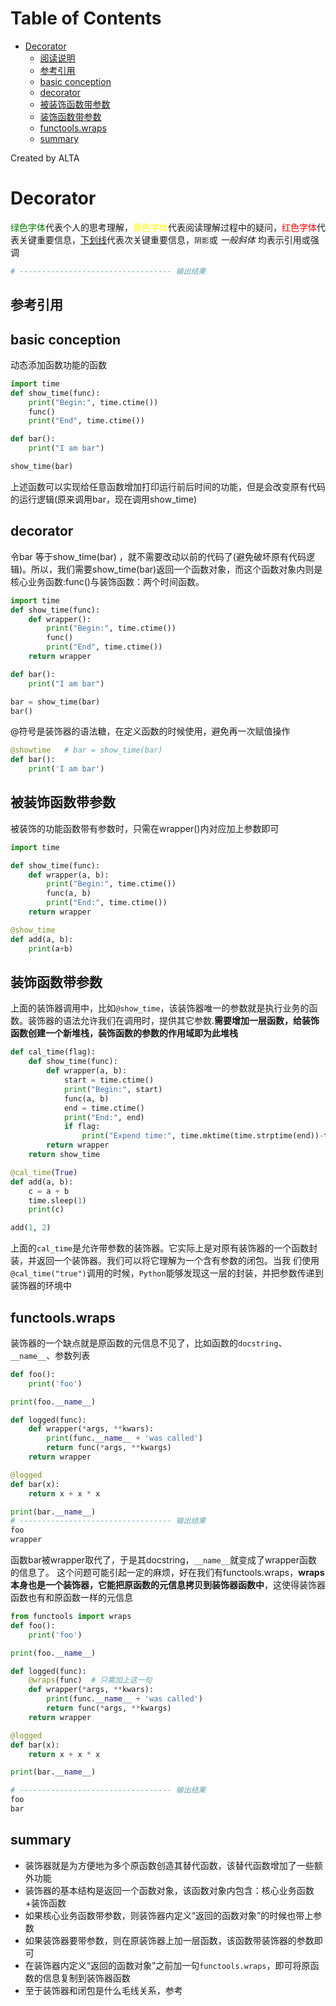 
Table of Contents
=================

   * [Decorator](#decorator)
      * [阅读说明](#阅读说明)
      * [参考引用](#参考引用)
      * [basic conception](#basic-conception)
      * [decorator](#decorator-1)
      * [被装饰函数带参数](#被装饰函数带参数)
      * [装饰函数带参数](#装饰函数带参数)
      * [functools.wraps](#functoolswraps)
      * [summary](#summary)

Created by ALTA
# Decorator  

<font color=#008000>绿色字体</font>代表个人的思考理解，<font color=Yellow>黄色字体</font>代表阅读理解过程中的疑问，<font color=Red>红色字体</font>代表关键重要信息，<u>下划线</u>代表次关键重要信息，`阴影`或 *一般斜体* 均表示引用或强调 

```python
# ---------------------------------- 输出结果
```

## 参考引用  



## basic conception  

动态添加函数功能的函数

```python
import time
def show_time(func):
    print("Begin:", time.ctime())
    func()
    print("End", time.ctime())

def bar():
    print("I am bar")

show_time(bar)
```

上述函数可以实现给任意函数增加打印运行前后时间的功能，但是会改变原有代码的运行逻辑(原来调用bar，现在调用show_time)

## decorator  

令bar 等于show_time(bar) ，就不需要改动以前的代码了(避免破坏原有代码逻辑)。所以，我们需要show_time(bar)返回一个函数对象，而这个函数对象内则是核心业务函数:func()与装饰函数：两个时间函数。

```python
import time
def show_time(func):
    def wrapper():
        print("Begin:", time.ctime())
        func()
        print("End", time.ctime())
    return wrapper

def bar():
    print("I am bar")

bar = show_time(bar)
bar()
```

@符号是装饰器的语法糖，在定义函数的时候使用，避免再一次赋值操作

```python
@showtime   # bar = show_time(bar)
def bar():
    print('I am bar')
```



## 被装饰函数带参数  

被装饰的功能函数带有参数时，只需在wrapper()内对应加上参数即可

```python
import time

def show_time(func):
    def wrapper(a, b):
        print("Begin:", time.ctime())
        func(a, b)
        print("End:", time.ctime())
    return wrapper

@show_time 
def add(a, b):
    print(a+b)
```

## 装饰函数带参数  

上面的装饰器调用中，比如`@show_time`，该装饰器唯一的参数就是执行业务的函数。装饰器的语法允许我们在调用时，提供其它参数.**需要增加一层函数，给装饰函数创建一个新堆栈，装饰函数的参数的作用域即为此堆栈**

```python
def cal_time(flag):
    def show_time(func):
        def wrapper(a, b):
            start = time.ctime()
            print("Begin:", start)
            func(a, b)
            end = time.ctime()
            print("End:", end)
            if flag:
                print("Expend time:", time.mktime(time.strptime(end))-time.mktime(time.strptime(start)))
        return wrapper 
    return show_time

@cal_time(True)
def add(a, b):
    c = a + b
    time.sleep(1)
    print(c)

add(1, 2)
```

上面的`cal_time`是允许带参数的装饰器。它实际上是对原有装饰器的一个函数封装，并返回一个装饰器。我们可以将它理解为一个含有参数的闭包。当我 们使用`@cal_time("true")`调用的时候，`Python`能够发现这一层的封装，并把参数传递到装饰器的环境中

## functools.wraps  

装饰器的一个缺点就是原函数的元信息不见了，比如函数的`docstring`、`__name__`、参数列表

```python
def foo():
    print('foo')

print(foo.__name__)

def logged(func):
    def wrapper(*args, **kwars):
        print(func.__name__ + 'was called')
        return func(*args, **kwargs)
    return wrapper

@logged
def bar(x):
    return x + x * x

print(bar.__name__)
# ---------------------------------- 输出结果
foo
wrapper
```

函数bar被wrapper取代了，于是其docstring，`__name__`就变成了wrapper函数的信息了。 这个问题可能引起一定的麻烦，好在我们有functools.wraps，**wraps本身也是一个装饰器，它能把原函数的元信息拷贝到装饰器函数中**，这使得装饰器函数也有和原函数一样的元信息

```python
from functools import wraps
def foo():
    print('foo')

print(foo.__name__)

def logged(func):
    @wraps(func)  # 只需加上这一句
    def wrapper(*args, **kwars):
        print(func.__name__ + 'was called')
        return func(*args, **kwargs)
    return wrapper

@logged
def bar(x):
    return x + x * x

print(bar.__name__)

# ---------------------------------- 输出结果
foo
bar
```

## summary  

- 装饰器就是为方便地为多个原函数创造其替代函数，该替代函数增加了一些额外功能
- 装饰器的基本结构是返回一个函数对象，该函数对象内包含：核心业务函数+装饰函数
- 如果核心业务函数带参数，则装饰器内定义“返回的函数对象”的时候也带上参数
- 如果装饰器要带参数，则在原装饰器上加一层函数，该函数带装饰器的参数即可
- 在装饰器内定义“返回的函数对象”之前加一句`functools.wraps`，即可将原函数的信息复制到装饰器函数
- 至于装饰器和闭包是什么毛线关系，参考